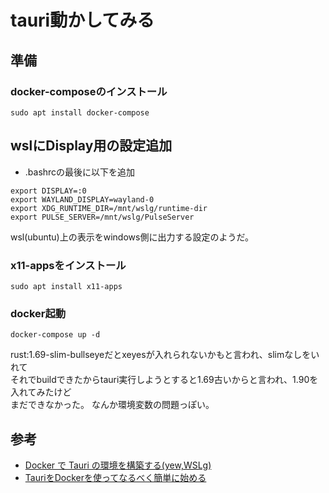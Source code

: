 # tauri動かしてみる

## 準備

### docker-composeのインストール

```
sudo apt install docker-compose
```

## wslにDisplay用の設定追加

- .bashrcの最後に以下を追加

```
export DISPLAY=:0
export WAYLAND_DISPLAY=wayland-0
export XDG_RUNTIME_DIR=/mnt/wslg/runtime-dir
export PULSE_SERVER=/mnt/wslg/PulseServer
```

wsl(ubuntu)上の表示をwindows側に出力する設定のようだ。

### x11-appsをインストール 

```
sudo apt install x11-apps
```

### docker起動

```
docker-compose up -d
```

rust:1.69-slim-bullseyeだとxeyesが入れられないかもと言われ、slimなしをいれて<br>
それでbuildできたからtauri実行しようとすると1.69古いからと言われ、1.90を入れてみたけど<br>
まだできなかった。
なんか環境変数の問題っぽい。

## 参考

- [Docker で Tauri の環境を構築する(yew,WSLg)](https://qiita.com/Ritz/items/883337f711a48663cf64)
- [TauriをDockerを使ってなるべく簡単に始める](https://www.tunamaguro.dev/articles/2023/05/tauri-docker/)
